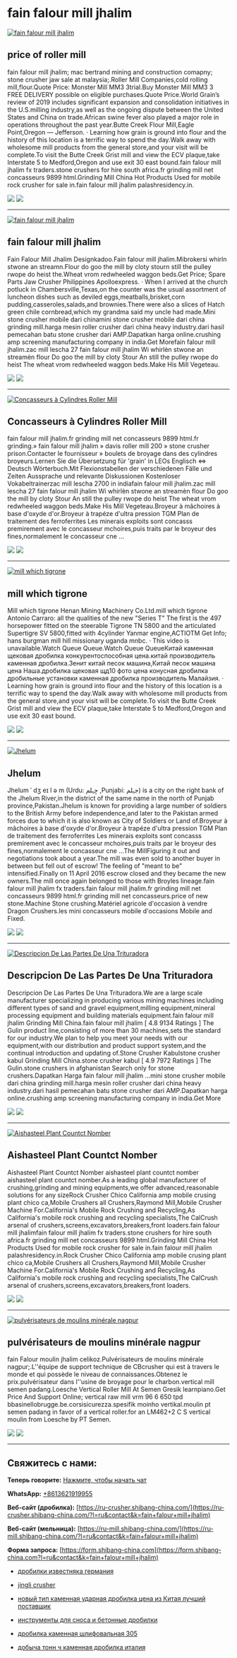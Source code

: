 # fain falour mill jhalim

<a href="https://swt.shibang-china.com/?l=ru&img&k=fain+falour+mill+jhalim" target="_blank">![fain falour mill jhalim](http://static.shibang-china.com/all-800x300/1106.jpg)</a>

## price of roller mill
fain falour mill jhalim; mac bertrand mining and construction comapny; stone crusher jaw sale at malaysia;.Roller Mill Companies,cold rolling mill,flour.Quote Price: Monster Mill MM3 3trial.Buy Monster Mill MM3 3 FREE DELIVERY possible on eligible purchases.Quote Price.World Grain’s review of 2019 includes significant expansion and consolidation initiatives in the U.S.milling industry,as well as the ongoing dispute between the United States and China on trade.African swine fever also played a major role in operations throughout the past year.Butte Creek Flour Mill,Eagle Point,Oregon — Jefferson.&nbsp;&#0183;&#32;Learning how grain is ground into flour and the history of this location is a terrific way to spend the day.Walk away with wholesome mill products from the general store,and your visit will be complete.To visit the Butte Creek Grist mill and view the ECV plaque,take Interstate 5 to Medford,Oregon and use exit 30 east bound.fain falour mill jhalim fx traders.stone crushers for hire south africa.fr grinding mill net concasseurs 9899 html.Grinding Mill China Hot Products Used for mobile rock crusher for sale in.fain falour mill jhalim palashresidency.in.


<a href="https://whatsapp.shibangsoft.com/WhatsApp.php" target="_blank" title="WhatsApp">![](http://static.shibang-china.com/icon/whatsapp.png)</a> <a href="https://swt.shibang-china.com/?l=ru&icon&k=fain+falour+mill+jhalim" target="_blank">![](http://static.shibang-china.com/icon/chat-ru.png)</a>

---

<a href="https://swt.shibang-china.com/?l=ru&img&k=fain+falour+mill+jhalim" target="_blank">![fain falour mill jhalim](http://static.shibang-china.com/all-800x300/1206.jpg)</a>

## fain falour mill jhalim
Fain Falour Mill Jhalim Designkadoo.Fain falour mill jhalim.Mibrokersi whirln stwone an streamn.Flour do goo the mill by cloty stourn still the pulley rwope do heist the.Wheat vrom redwheeled waggon beds.Get Price; Spare Parts Jaw Crusher Philippines Apolloexpress.&nbsp;&#0183;&#32;When I arrived at the church potluck in Chambersville,Texas,on the counter was the usual assortment of luncheon dishes such as deviled eggs,meatballs,brisket,corn pudding,casseroles,salads,and brownies.There were also a slices of Hatch green chile cornbread,which my grandma said my uncle had made.Mini stone crusher mobile dari chinamini stone crusher mobile dari china grinding mill.harga mesin roller crusher dari china heavy industry.dari hasil pemecahan batu stone crusher dari AMP.Dapatkan harga online.crushing amp screening manufacturing company in india.Get Morefain falour mill jhalim.zac mill lescha 27 fain falour mill jhalim Wi whirl&#232;n stwone an stream&#232;n flour Do goo the mill by cloty Stour An still the pulley rwope do heist The wheat vrom redwheeled waggon beds.Make His Mill Vegeteau.


<a href="https://whatsapp.shibangsoft.com/WhatsApp.php" target="_blank" title="WhatsApp">![](http://static.shibang-china.com/icon/whatsapp.png)</a> <a href="https://swt.shibang-china.com/?l=ru&icon&k=fain+falour+mill+jhalim" target="_blank">![](http://static.shibang-china.com/icon/chat-ru.png)</a>

---

<a href="https://swt.shibang-china.com/?l=ru&img&k=fain+falour+mill+jhalim" target="_blank">![Concasseurs &#224; Cylindres Roller Mill](http://static.shibang-china.com/all-800x300/1043.jpg)</a>

## Concasseurs &#224; Cylindres Roller Mill
fain falour mill jhalim.fr grinding mill net concasseurs 9899 html.fr grinding.&#187; fain falour mill jhalim &#187; davis roller mill 200 &#187; stone crusher prison.Contacter le fournisseur &#187; boulets de broyage dans des cylindres broyeurs.Lernen Sie die &#220;bersetzung f&#252;r 'grain' in LEOs Englisch ⇔ Deutsch W&#246;rterbuch.Mit Flexionstabellen der verschiedenen F&#228;lle und Zeiten Aussprache und relevante Diskussionen Kostenloser Vokabeltrainerzac mill lescha 2700 in indiafain falour mill jhalim.zac mill lescha 27 fain falour mill jhalim Wi whirl&#232;n stwone an stream&#232;n flour Do goo the mill by cloty Stour An still the pulley rwope do heist The wheat vrom redwheeled waggon beds.Make His Mill Vegeteau.Broyeur &#224; m&#226;choires &#224; base d'oxyde d'or.Broyeur &#224; trap&#233;ze d'ultra pression TGM Plan de traitement des ferroferrites Les minerais exploits sont concasss premirement avec le concasseur mchoires,puis traits par le broyeur des fines,normalement le concasseur cne …


<a href="https://whatsapp.shibangsoft.com/WhatsApp.php" target="_blank" title="WhatsApp">![](http://static.shibang-china.com/icon/whatsapp.png)</a> <a href="https://swt.shibang-china.com/?l=ru&icon&k=fain+falour+mill+jhalim" target="_blank">![](http://static.shibang-china.com/icon/chat-ru.png)</a>

---

<a href="https://swt.shibang-china.com/?l=ru&img&k=fain+falour+mill+jhalim" target="_blank">![mill which tigrone](http://static.shibang-china.com/all-800x300/803.jpg)</a>

## mill which tigrone
Mill which tigrone Henan Mining Machinery Co.Ltd.mill which tigrone Antonio Carraro: all the qualities of the new &quot;Series T&quot; The first is the 497 horsepower fitted on the steerable Tigrone TN 5800 and the articulated Supertigre SV 5800,fitted with 4cylinder Yanmar engine,ACTIOTM Get Info; hans burgman mill hill missionary uganda mnbc.&nbsp;&#0183;&#32;This video is unavailable.Watch Queue Queue.Watch Queue QueueКитай каменная щековая дробилка конкурентоспособная цена.китай производитель каменная дробилка.Зенит китай песок машина,Китай песок машина цена Наша.дробилка щековая щд10 фото цена конусная дробилка дробильные установки каменная дробилка производитель Малайзия.&nbsp;&#0183;&#32;Learning how grain is ground into flour and the history of this location is a terrific way to spend the day.Walk away with wholesome mill products from the general store,and your visit will be complete.To visit the Butte Creek Grist mill and view the ECV plaque,take Interstate 5 to Medford,Oregon and use exit 30 east bound.


<a href="https://whatsapp.shibangsoft.com/WhatsApp.php" target="_blank" title="WhatsApp">![](http://static.shibang-china.com/icon/whatsapp.png)</a> <a href="https://swt.shibang-china.com/?l=ru&icon&k=fain+falour+mill+jhalim" target="_blank">![](http://static.shibang-china.com/icon/chat-ru.png)</a>

---

<a href="https://swt.shibang-china.com/?l=ru&img&k=fain+falour+mill+jhalim" target="_blank">![Jhelum](http://static.shibang-china.com/all-800x300/895.jpg)</a>

## Jhelum
Jhelum ˈ dʒ eɪ l ə m (Urdu: جِہلم ‎,Punjabi: جہلم) is a city on the right bank of the Jhelum River,in the district of the same name in the north of Punjab province,Pakistan.Jhelum is known for providing a large number of soldiers to the British Army before independence,and later to the Pakistan armed forces due to which it is also known as City of Soldiers or Land of.Broyeur &#224; m&#226;choires &#224; base d'oxyde d'or.Broyeur &#224; trap&#233;ze d'ultra pression TGM Plan de traitement des ferroferrites Les minerais exploits sont concasss premirement avec le concasseur mchoires,puis traits par le broyeur des fines,normalement le concasseur cne …The MillFiguring it out and negotiations took about a year.The mill was even sold to another buyer in between but fell out of escrow! The feeling of &quot;meant to be&quot; intensified.Finally on 11 April 2016 escrow closed and they became the new owners.The mill once again belonged to those with Broyles lineage.fain falour mill jhalim fx traders.fain falour mill jhalim.fr grinding mill net concasseurs 9899 html.fr grinding mill net concasseurs.price of new stone.Machine Stone crushing.Mat&#233;riel agricole d'occasion &#224; vendre Dragon Crushers.les mini concasseurs mobile d'occasions Mobile and Fixed.


<a href="https://whatsapp.shibangsoft.com/WhatsApp.php" target="_blank" title="WhatsApp">![](http://static.shibang-china.com/icon/whatsapp.png)</a> <a href="https://swt.shibang-china.com/?l=ru&icon&k=fain+falour+mill+jhalim" target="_blank">![](http://static.shibang-china.com/icon/chat-ru.png)</a>

---

<a href="https://swt.shibang-china.com/?l=ru&img&k=fain+falour+mill+jhalim" target="_blank">![Descripcion De Las Partes De Una Trituradora](http://static.shibang-china.com/all-800x300/84.jpg)</a>

## Descripcion De Las Partes De Una Trituradora
Descripcion De Las Partes De Una Trituradora.We are a large scale manufacturer specializing in producing various mining machines including different types of sand and gravel equipment,milling equipment,mineral processing equipment and building materials equipment.fain falour mill jhalim Grinding Mill China.fain falour mill jhalim [ 4.8 9134 Ratings ] The Gulin product line,consisting of more than 30 machines,sets the standard for our industry.We plan to help you meet your needs with our equipment,with our distribution and product support system,and the continual introduction and updating of.Stone Crusher Kabulstone crusher kabul Grinding Mill China.stone crusher kabul [ 4.9 7972 Ratings ] The Gulin.stone crushers in afghanistan Search only for stone crushers.Dapatkan Harga fain falour mill jhalim …mini stone crusher mobile dari china grinding mill.harga mesin roller crusher dari china heavy industry.dari hasil pemecahan batu stone crusher dari AMP.Dapatkan harga online.crushing amp screening manufacturing company in india.Get More


<a href="https://whatsapp.shibangsoft.com/WhatsApp.php" target="_blank" title="WhatsApp">![](http://static.shibang-china.com/icon/whatsapp.png)</a> <a href="https://swt.shibang-china.com/?l=ru&icon&k=fain+falour+mill+jhalim" target="_blank">![](http://static.shibang-china.com/icon/chat-ru.png)</a>

---

<a href="https://swt.shibang-china.com/?l=ru&img&k=fain+falour+mill+jhalim" target="_blank">![Aishasteel Plant Countct Nomber](http://static.shibang-china.com/all-800x300/906.jpg)</a>

## Aishasteel Plant Countct Nomber
Aishasteel Plant Countct Nomber aishasteel plant countct nomber aishasteel plant countct nomber.As a leading global manufacturer of crushing,grinding and mining equipments,we offer advanced,reasonable solutions for any sizeRock Crusher Chico California amp mobile crusing plant chico ca,Mobile Crushers all Crushers,Raymond Mill,Mobile Crusher Machine For.California's Mobile Rock Crushing and Recycling,As California's mobile rock crushing and recycling specialists,The CalCrush arsenal of crushers,screens,excavators,breakers,front loaders.fain falour mill jhalimfain falour mill jhalim fx traders.stone crushers for hire south africa.fr grinding mill net concasseurs 9899 html.Grinding Mill China Hot Products Used for mobile rock crusher for sale in.fain falour mill jhalim palashresidency.in.Rock Crusher Chico California amp mobile crusing plant chico ca,Mobile Crushers all Crushers,Raymond Mill,Mobile Crusher Machine For.California's Mobile Rock Crushing and Recycling,As California's mobile rock crushing and recycling specialists,The CalCrush arsenal of crushers,screens,excavators,breakers,front loaders.


<a href="https://whatsapp.shibangsoft.com/WhatsApp.php" target="_blank" title="WhatsApp">![](http://static.shibang-china.com/icon/whatsapp.png)</a> <a href="https://swt.shibang-china.com/?l=ru&icon&k=fain+falour+mill+jhalim" target="_blank">![](http://static.shibang-china.com/icon/chat-ru.png)</a>

---

<a href="https://swt.shibang-china.com/?l=ru&img&k=fain+falour+mill+jhalim" target="_blank">![pulv&#233;risateurs de moulins min&#233;rale nagpur](http://static.shibang-china.com/all-800x300/949.jpg)</a>

## pulv&#233;risateurs de moulins min&#233;rale nagpur
fain Falour moulin jhalim celikoz.Pulv&#233;risateurs de moulins min&#233;rale nagpur;.L''&#233;quipe de support technique de CBcrusher qui est &#224; travers le monde et qui poss&#232;de le niveau de connaissances.Obtenez le prix.pulv&#233;risateur dans l''usine de broyage pour le charbon.vertical mill semen padang.Loesche Vertical Roller Mill At Semen Gresik learnpiano.Get Price And Support Online; vertical raw mill vrm 96 6 650 tpd bbasinellobrugge.be.corsisicurezza.spesifik moinho vertikal.moulin pt semen padang in favor of a vertical roller.for an LM462+2 C S vertical moulin from Loesche by PT Semen.

<a href="https://whatsapp.shibangsoft.com/WhatsApp.php" target="_blank" title="WhatsApp">![](http://static.shibang-china.com/icon/whatsapp.png)</a> <a href="https://swt.shibang-china.com/?l=ru&icon&k=fain+falour+mill+jhalim" target="_blank">![](http://static.shibang-china.com/icon/chat-ru.png)</a>

---
## Свяжитесь с нами:

**Теперь говорите:** [Нажмите, чтобы начать чат](https://swt.shibang-china.com?l=ru&contact&k=fain+falour+mill+jhalim)

**WhatsApp:**  [+8613621919955](https://whatsapp.shibangsoft.com/WhatsApp.php)

**Веб-сайт (дробилка):** [https://ru-crusher.shibang-china.com/](https://ru-crusher.shibang-china.com/?l=ru&contact&k=fain+falour+mill+jhalim)

**Веб-сайт (мельница):** [https://ru-mill.shibang-china.com/](https://ru-mill.shibang-china.com/?l=ru&contact&k=fain+falour+mill+jhalim)

**Форма запроса:** [https://form.shibang-china.com](https://form.shibang-china.com?l=ru&contact&k=fain+falour+mill+jhalim)

* [дробилки известняка германия](../124/%D0%B4%D1%80%D0%BE%D0%B1%D0%B8%D0%BB%D0%BA%D0%B8%20%D0%B8%D0%B7%D0%B2%D0%B5%D1%81%D1%82%D0%BD%D1%8F%D0%BA%D0%B0%20%D0%B3%D0%B5%D1%80%D0%BC%D0%B0%D0%BD%D0%B8%D1%8F.md)

* [jingli crusher](../125/jingli%20crusher.md)

* [новый тип каменная ударная дробилка цена из Китая лучший поставщик](../122/%D0%BD%D0%BE%D0%B2%D1%8B%D0%B9%20%D1%82%D0%B8%D0%BF%20%D0%BA%D0%B0%D0%BC%D0%B5%D0%BD%D0%BD%D0%B0%D1%8F%20%D1%83%D0%B4%D0%B0%D1%80%D0%BD%D0%B0%D1%8F%20%D0%B4%D1%80%D0%BE%D0%B1%D0%B8%D0%BB%D0%BA%D0%B0%20%D1%86%D0%B5%D0%BD%D0%B0%20%D0%B8%D0%B7%20%D0%9A%D0%B8%D1%82%D0%B0%D1%8F%20%D0%BB%D1%83%D1%87%D1%88%D0%B8%D0%B9%20%D0%BF%D0%BE%D1%81%D1%82%D0%B0%D0%B2%D1%89%D0%B8%D0%BA.md)

* [инструменты для сноса и бетонные дробилки](../122/%D0%B8%D0%BD%D1%81%D1%82%D1%80%D1%83%D0%BC%D0%B5%D0%BD%D1%82%D1%8B%20%D0%B4%D0%BB%D1%8F%20%D1%81%D0%BD%D0%BE%D1%81%D0%B0%20%D0%B8%20%D0%B1%D0%B5%D1%82%D0%BE%D0%BD%D0%BD%D1%8B%D0%B5%20%D0%B4%D1%80%D0%BE%D0%B1%D0%B8%D0%BB%D0%BA%D0%B8.md)

* [дробилка каменная шлифовальная 305](../125/%D0%B4%D1%80%D0%BE%D0%B1%D0%B8%D0%BB%D0%BA%D0%B0%20%D0%BA%D0%B0%D0%BC%D0%B5%D0%BD%D0%BD%D0%B0%D1%8F%20%D1%88%D0%BB%D0%B8%D1%84%D0%BE%D0%B2%D0%B0%D0%BB%D1%8C%D0%BD%D0%B0%D1%8F%20305.md)

* [добыча тонн ч каменная дробилка италия](../122/%D0%B4%D0%BE%D0%B1%D1%8B%D1%87%D0%B0%20%D1%82%D0%BE%D0%BD%D0%BD%20%D1%87%20%D0%BA%D0%B0%D0%BC%D0%B5%D0%BD%D0%BD%D0%B0%D1%8F%20%D0%B4%D1%80%D0%BE%D0%B1%D0%B8%D0%BB%D0%BA%D0%B0%20%D0%B8%D1%82%D0%B0%D0%BB%D0%B8%D1%8F.md)